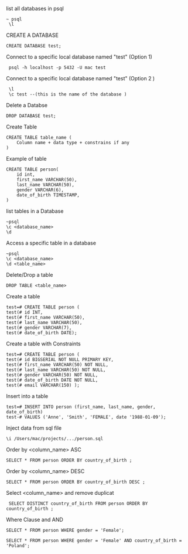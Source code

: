 list all databases in psql  
```console
~ psql
 \l 
```
CREATE  A DATABASE  
```console
CREATE DATABASE test;
```
Connect to a specific local database named "test" (Option 1)
```console
 psql -h localhost -p 5432 -U mac test
```
Connect to a specific local database named "test" (Option 2 ) 
```console
 \l
 \c test --(this is the name of the database )
```
Delete a Databse 
```console
DROP DATABASE test;
```
Create Table
```console
CREATE TABLE table_name (
    Column name + data type + constrains if any 
)
```
Example of table 
```console 
CREATE TABLE person(
    id int,
    first_name VARCHAR(50),
    last_name VARCHAR(50),
    gender VARCHAR(6),
    date_of_birth TIMESTAMP,
)
```

list tables in a Database
```console
~psql
\c <database_name>
\d
```
Access a specific table in a database
```console
~psql
\c <database_name>
\d <table_name>
```
Delete/Drop a table 
```console
DROP TABLE <table_name>
```
Create a table
```console
test=# CREATE TABLE person (
test(# id INT,
test(# first_name VARCHAR(50),
test(# last_name VARCHAR(50),
test(# gender VARCHAR(7),
test(# date_of_birth DATE);

```
Create a table with Constraints 
```console
test=# CREATE TABLE person (
test(# id BIGSERIAL NOT NULL PRIMARY KEY,
test(# first_name VARCHAR(50) NOT NULL,
test(# last_name VARCHAR(50) NOT NULL,
test(# gender VARCHAR(50) NOT NULL,
test(# date_of_birth DATE NOT NULL,
test(# email VARCHAR(150) );

```
Insert into a table
```console
test=# INSERT INTO person (first_name, last_name, gender, date_of_birth)
test-# VALUES ('Anne', 'Smith', 'FEMALE', date '1988-01-09');
```
Inject data from sql file 
```console
\i /Users/mac/projects/.../person.sql

```
Order by <column_name> ASC
```console
SELECT * FROM person ORDER BY country_of_birth ;
```

Order by <column_name> DESC
```console
SELECT * FROM person ORDER BY country_of_birth DESC ;
```
Select <column_name> and remove duplicat
```console
 SELECT DISTINCT country_of_birth FROM person ORDER BY country_of_birth ;
```

Where Clause and AND 
```console
SELECT * FROM person WHERE gender = 'Female';

SELECT * FROM person WHERE gender = 'Female' AND country_of_birth = 'Poland';
```